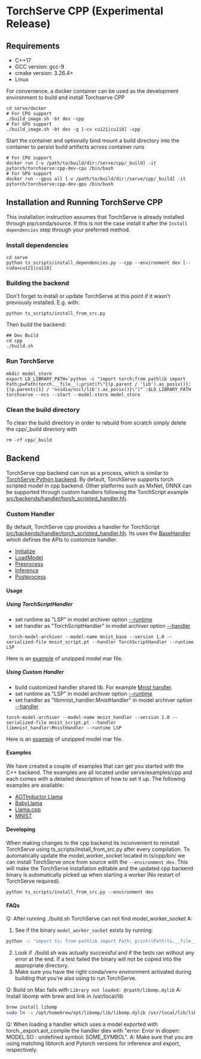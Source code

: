 # TorchServe CPP (Experimental Release)
## Requirements
* C++17
* GCC version: gcc-9
* cmake version: 3.26.4+
* Linux

For convenience, a docker container can be used as the development environment to build and install Torchserve CPP
```
cd serve/docker
# For CPU support
./build_image.sh -bt dev -cpp
# For GPU support
./build_image.sh -bt dev -g [-cv cu121|cu118] -cpp
```

Start the container and optionally bind mount a build directory into the container to persist build artifacts across container runs
```
# For CPU support
docker run [-v /path/to/build/dir:/serve/cpp/_build] -it pytorch/torchserve:cpp-dev-cpu /bin/bash
# For GPU support
docker run --gpus all [-v /path/to/build/dir:/serve/cpp/_build] -it pytorch/torchserve:cpp-dev-gpu /bin/bash
```

## Installation and Running TorchServe CPP
This installation instruction assumes that TorchServe is already installed through pip/conda/source. If this is not the case install it after the `Install dependencies` step through your preferred method.

### Install dependencies
```
cd serve
python ts_scripts/install_dependencies.py --cpp --environment dev [--cuda=cu121|cu118]
```
### Building the backend
Don't forget to install or update TorchServe at this point if it wasn't previously installed. E.g. with:
```
python ts_scripts/install_from_src.py
```

Then build the backend:
```
## Dev Build
cd cpp
./build.sh
```

### Run TorchServe
```
mkdir model_store
export LD_LIBRARY_PATH=`python -c "import torch;from pathlib import Path;p=Path(torch.__file__);print(f\"{(p.parent / 'lib').as_posix()}:{(p.parents[1] / 'nvidia/nccl/lib').as_posix()}\")"`:$LD_LIBRARY_PATH
torchserve --ncs --start --model-store model_store
```

### Clean the build directory
To clean the build directory in order to rebuild from scratch simply delete the cpp/_build directory with
```
rm -rf cpp/_build
```

## Backend
TorchServe cpp backend can run as a process, which is similar to [TorchServe Python backend](https://github.com/pytorch/serve/tree/master/ts). By default, TorchServe supports torch scripted model in cpp backend. Other platforms such as MxNet, ONNX can be supported through custom handlers following the TorchScript example [src/backends/handler/torch_scripted_handler.hh](https://github.com/pytorch/serve/blob/master/cpp/src/backends/handler/torch_scripted_handler.hh).
### Custom Handler
By default, TorchServe cpp provides a handler for TorchScript [src/backends/handler/torch_scripted_handler.hh](https://github.com/pytorch/serve/blob/master/cpp/src/backends/handler/torch_scripted_handler.hh). Its uses the [BaseHandler](https://github.com/pytorch/serve/blob/master/cpp/src/backends/handler/base_handler.hh) which defines the APIs to customize handler.
* [Initialize](https://github.com/pytorch/serve/blob/ba8f96a6e68ca7f63b55d72a21aad364334e4d8e/cpp/src/backends/handler/base_handler.hh#L34)
* [LoadModel](https://github.com/pytorch/serve/blob/ba8f96a6e68ca7f63b55d72a21aad364334e4d8e/cpp/src/backends/handler/base_handler.hh#L41)
* [Preprocess](https://github.com/pytorch/serve/blob/ba8f96a6e68ca7f63b55d72a21aad364334e4d8e/cpp/src/backends/handler/base_handler.hh#L43)
* [Inference](https://github.com/pytorch/serve/blob/ba8f96a6e68ca7f63b55d72a21aad364334e4d8e/cpp/src/backends/handler/base_handler.hh#L49)
* [Postprocess](https://github.com/pytorch/serve/blob/ba8f96a6e68ca7f63b55d72a21aad364334e4d8e/cpp/src/backends/handler/base_handler.hh#L55)
#### Usage
##### Using TorchScriptHandler
* set runtime as "LSP" in model archiver option [--runtime](https://github.com/pytorch/serve/tree/master/model-archiver#arguments)
* set handler as "TorchScriptHandler" in model archiver option [--handler](https://github.com/pytorch/serve/tree/master/model-archiver#arguments)
```
 torch-model-archiver --model-name mnist_base --version 1.0 --serialized-file mnist_script.pt --handler TorchScriptHandler --runtime LSP
```
Here is an [example](https://github.com/pytorch/serve/tree/master/cpp/test/resources/examples/mnist/base_handler) of unzipped model mar file.
##### Using Custom Handler
* build customized handler shared lib. For example [Mnist handler](https://github.com/pytorch/serve/blob/cpp_backend/cpp/src/examples/image_classifier/mnist).
* set runtime as "LSP" in model archiver option [--runtime](https://github.com/pytorch/serve/tree/master/model-archiver#arguments)
* set handler as "libmnist_handler:MnistHandler" in model archiver option [--handler](https://github.com/pytorch/serve/tree/master/model-archiver#arguments)
```
torch-model-archiver --model-name mnist_handler --version 1.0 --serialized-file mnist_script.pt --handler libmnist_handler:MnistHandler --runtime LSP
```
Here is an [example](https://github.com/pytorch/serve/tree/master/cpp/test/resources/examples/mnist/mnist_handler) of unzipped model mar file.

#### Examples
We have created a couple of examples that can get you started with the C++ backend.
The examples are all located under serve/examples/cpp and each comes with a detailed description of how to set it up.
The following examples are available:
* [AOTInductor Llama](../examples/cpp/aot_inductor/llama2/)
* [BabyLlama](../examples/cpp/babyllama/)
* [Llama.cpp](../examples/cpp/llamacpp/)
* [MNIST](../examples/cpp/mnist/)

#### Developing
When making changes to the cpp backend its inconvenient to reinstall TorchServe using ts_scripts/install_from_src.py after every compilation.
To automatically update the model_worker_socket located in ts/cpp/bin/ we can install TorchServe once from source with the `--environment dev`.
This will make the TorchServe installation editable and the updated cpp backend binary is automatically picked up when starting a worker (No restart of TorchServe required).
```
python ts_scripts/install_from_src.py --environment dev
```

#### FAQs
Q: After running ./build.sh TorchServe can not find model_worker_socket
A:
1. See if the binary `model_worker_socket` exists by running:
```bash
python -c "import ts; from pathlib import Path; print((Path(ts.__file__).parent / 'cpp/bin/model_worker_socket').exists())
```
2. Look if ./build.sh was actually successful and if the tests ran without any error at the end. If a test failed the binary will not be copied into the appropriate directory.
3. Make sure you have the right conda/venv environment activated during building that you're also using to run TorchServe.

Q: Build on Mac fails with `Library not loaded: @rpath/libomp.dylib`
A: Install libomp with brew and link in /usr/local/lib
```bash
brew install libomp
sudo ln -s /opt/homebrew/opt/libomp/lib/libomp.dylib /usr/local/lib/libomp.dylib
```

Q: When loading a handler which uses a model exported with torch._export.aot_compile the handler dies with "error: Error in dlopen: MODEL.SO : undefined symbol: SOME_SYMBOL".
A: Make sure that you are using matching libtorch and Pytorch versions for inference and export, respectively.
